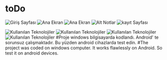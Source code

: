 # toDo
![Giriş Sayfası](https://github.com/MehmetAkifUrgen/toDo/blob/master/src/assets/1.png?raw=true)
![Ana Ekran](https://github.com/MehmetAkifUrgen/toDo/blob/master/src/assets/2.png?raw=true)
![Ana Ekran](https://github.com/MehmetAkifUrgen/toDo/blob/master/src/assets/3.png?raw=true)
![Alt Notlar](https://github.com/MehmetAkifUrgen/toDo/blob/master/src/assets/4.png?raw=true)
![kayıt Sayfası](https://github.com/MehmetAkifUrgen/toDo/blob/master/src/assets/5.png?raw=true)

![Kullanılan Teknolojiler](https://miro.medium.com/max/1200/1*UXH7xuKB0dm5cpxRDpzdlQ.png)
![Kullanılan Teknolojiler](https://molo17.com/wp-content/uploads/2019/03/1zTdZMxbTkVdXCOoZlXLnsg.png)
![Kullanılan Teknolojiler](https://gelecegiyazanlar.turkcell.com.tr/sites/default/files/blog/content/2020/image-firebase0001_0.png)
![Kullanılan Teknolojiler](https://miro.medium.com/max/1400/1*nbf7nS0r5g-DbD-Dpz-CPg.jpeg)
#Proje windows bilgisayarda kodlandı. Android' te sorunsuz çalışmaktadır. Bu yüzden android cihazlarda test edin.
#The project was coded on windows computer. It works flawlessly on Android. So test it on android devices.
